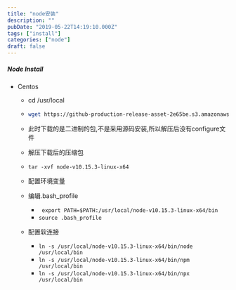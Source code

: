 ```yaml
---
title: "node安装"
description: ""
pubDate: "2019-05-22T14:19:10.000Z"
tags: ["install"]
categories: ["node"]
draft: false
---
```



##### Node Install

- Centos

  - cd /usr/local

  - ~~~~bash
    wget https://github-production-release-asset-2e65be.s3.amazonaws.com/49970642/4ea79e00-6a70-11e9-8a21-46a123284fc5?X-Amz-Algorithm=AWS4-HMAC-SHA256&X-Amz-Credential=AKIAIWNJYAX4CSVEH53A%2F20190522%2Fus-east-1%2Fs3%2Faws4_request&X-Amz-Date=20190522T052650Z&X-Amz-Expires=300&X-Amz-Signature=a92bd6d054a303
    ~~~~

  - 此时下载的是二进制的包,不是采用源码安装,所以解压后没有configure文件

  - 解压下载后的压缩包

  - `tar -xvf node-v10.15.3-linux-x64`

  -  配置环境变量

    - 编辑.bash_profile
      - ` export PATH=$PATH:/usr/local/node-v10.15.3-linux-x64/bin`
      - `source .bash_profile`

  - 配置软连接

    - `ln -s /usr/local/node-v10.15.3-linux-x64/bin/node /usr/local/bin`
    - `ln -s /usr/local/node-v10.15.3-linux-x64/bin/npm /usr/local/bin`
    - `ln -s /usr/local/node-v10.15.3-linux-x64/bin/npx /usr/local/bin`

